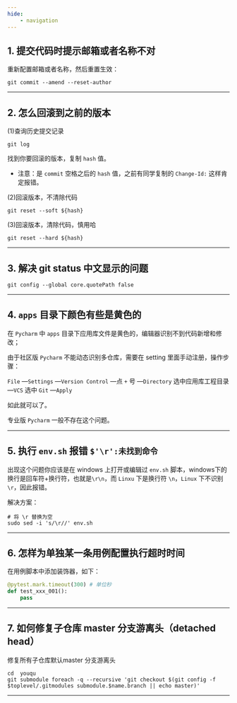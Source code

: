 ```yaml
---
hide:
    - navigation
---
```


## 1. 提交代码时提示邮箱或者名称不对

重新配置邮箱或者名称，然后重置生效：

```shell
git commit --amend --reset-author
```

---------------

## 2. 怎么回滚到之前的版本

(1)查询历史提交记录

```shell
git log
```

找到你要回滚的版本，复制 `hash` 值。

- 注意：是 `commit` 空格之后的 `hash` 值，之前有同学复制的 `Change-Id:` 这样肯定报错。

(2)回滚版本，不清除代码

```shell
git reset --soft ${hash}
```

(3)回滚版本，清除代码，慎用哈

```shell
git reset --hard ${hash}
```

---------------------------

## 3. 解决 git status 中文显示的问题

```shell
git config --global core.quotePath false
```

---------------------

## 4. `apps` 目录下颜色有些是黄色的

在 `Pycharm` 中 `apps` 目录下应用库文件是黄色的，编辑器识别不到代码新增和修改；

由于社区版 `Pycharm` 不能动态识别多仓库，需要在 setting 里面手动注册，操作步骤：

`File` —`Settings` —`Version Control` —点 `+` 号  —`Directory` 选中应用库工程目录  —`VCS` 选中 `Git` —`Apply`

如此就可以了。

专业版 `Pycharm` 一般不存在这个问题。

------------------------------

## 5. 执行 `env.sh` 报错 `$'\r':未找到命令`

出现这个问题你应该是在 windows 上打开或编辑过 `env.sh` 脚本，windows下的换行是回车符+换行符，也就是`\r\n`，而 `Linxu` 下是换行符 `\n`，`Linux` 下不识别 `\r`，因此报错。

解决方案：

```shell
# 将 \r 替换为空
sudo sed -i 's/\r//' env.sh
```

---------------------------

## 6. 怎样为单独某一条用例配置执行超时时间

在用例脚本中添加装饰器，如下：

```python
@pytest.mark.timeout(300) # 单位秒
def test_xxx_001():
	pass
```

-----------------------

## 7. 如何修复子仓库 master 分支游离头（detached head）

修复所有子仓库默认master 分支游离头

```shell
cd  youqu
git submodule foreach -q --recursive 'git checkout $(git config -f $toplevel/.gitmodules submodule.$name.branch || echo master)'
```

-------------------------
